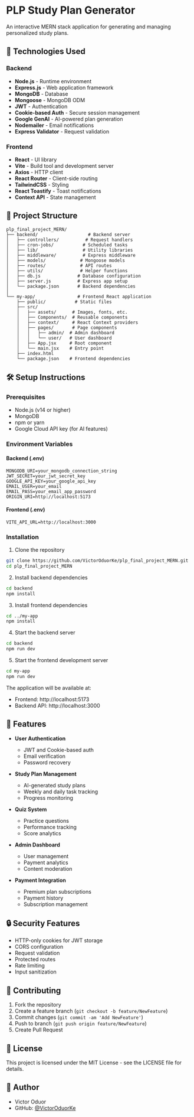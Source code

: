 # PLP Study Plan Generator

An interactive MERN stack application for generating and managing personalized study plans.

## 🚀 Technologies Used

### Backend
- **Node.js** - Runtime environment
- **Express.js** - Web application framework
- **MongoDB** - Database
- **Mongoose** - MongoDB ODM
- **JWT** - Authentication
- **Cookie-based Auth** - Secure session management
- **Google GenAI** - AI-powered plan generation
- **Nodemailer** - Email notifications
- **Express Validator** - Request validation

### Frontend
- **React** - UI library
- **Vite** - Build tool and development server
- **Axios** - HTTP client
- **React Router** - Client-side routing
- **TailwindCSS** - Styling
- **React Toastify** - Toast notifications
- **Context API** - State management

## 📁 Project Structure

```
plp_final_project_MERN/
├── backend/                   # Backend server
│   ├── controllers/          # Request handlers
│   ├── cron-jobs/           # Scheduled tasks
│   ├── lib/                 # Utility libraries
│   ├── middleware/          # Express middleware
│   ├── models/             # Mongoose models
│   ├── routes/             # API routes
│   ├── utils/              # Helper functions
│   ├── db.js              # Database configuration
│   ├── server.js          # Express app setup
│   └── package.json       # Backend dependencies
│
└── my-app/                # Frontend React application
    ├── public/           # Static files
    ├── src/
    │   ├── assets/      # Images, fonts, etc.
    │   ├── Components/  # Reusable components
    │   ├── context/     # React Context providers
    │   ├── pages/       # Page components
    │   │   ├── admin/  # Admin dashboard
    │   │   └── user/   # User dashboard
    │   ├── App.jsx     # Root component
    │   └── main.jsx    # Entry point
    ├── index.html
    └── package.json    # Frontend dependencies
```

## 🛠️ Setup Instructions

### Prerequisites
- Node.js (v14 or higher)
- MongoDB
- npm or yarn
- Google Cloud API key (for AI features)

### Environment Variables

#### Backend (.env)
```
MONGODB_URI=your_mongodb_connection_string
JWT_SECRET=your_jwt_secret_key
GOOGLE_API_KEY=your_google_api_key
EMAIL_USER=your_email
EMAIL_PASS=your_email_app_password
ORIGIN_URI=http://localhost:5173
```

#### Frontend (.env)
```
VITE_API_URL=http://localhost:3000
```

### Installation

1. Clone the repository
```bash
git clone https://github.com/VictorOduorKe/plp_final_project_MERN.git
cd plp_final_project_MERN
```

2. Install backend dependencies
```bash
cd backend
npm install
```

3. Install frontend dependencies
```bash
cd ../my-app
npm install
```

4. Start the backend server
```bash
cd backend
npm run dev
```

5. Start the frontend development server
```bash
cd my-app
npm run dev
```

The application will be available at:
- Frontend: http://localhost:5173
- Backend API: http://localhost:3000

## 🌟 Features

- **User Authentication**
  - JWT and Cookie-based auth
  - Email verification
  - Password recovery

- **Study Plan Management**
  - AI-generated study plans
  - Weekly and daily task tracking
  - Progress monitoring

- **Quiz System**
  - Practice questions
  - Performance tracking
  - Score analytics

- **Admin Dashboard**
  - User management
  - Payment analytics
  - Content moderation

- **Payment Integration**
  - Premium plan subscriptions
  - Payment history
  - Subscription management

## 🔒 Security Features

- HTTP-only cookies for JWT storage
- CORS configuration
- Request validation
- Protected routes
- Rate limiting
- Input sanitization

## 🤝 Contributing

1. Fork the repository
2. Create a feature branch (`git checkout -b feature/NewFeature`)
3. Commit changes (`git commit -am 'Add NewFeature'`)
4. Push to branch (`git push origin feature/NewFeature`)
5. Create Pull Request

## 📝 License

This project is licensed under the MIT License - see the LICENSE file for details.

## 👥 Author

- Victor Oduor
- GitHub: [@VictorOduorKe](https://github.com/VictorOduorKe)
